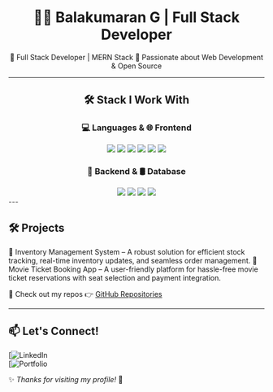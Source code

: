 <h1 align="center">👨‍💻 Balakumaran G | Full Stack Developer</h1>

<p align="center">
🔹 Full Stack Developer | MERN Stack  
🔹 Passionate about Web Development & Open Source  
</p>

---

## <h2 align="center">🛠️ Stack I Work With</h2>
  
<div align="center">

### 💻 Languages & 🌐 Frontend  
<span>
  <img src="https://img.shields.io/badge/JavaScript-F7DF1E?style=flat&logo=javascript&logoColor=black" />
  <img src="https://img.shields.io/badge/HTML5-E34F26?style=flat&logo=html5&logoColor=white" />
  <img src="https://img.shields.io/badge/CSS3-1572B6?style=flat&logo=css3&logoColor=white" />
  <img src="https://img.shields.io/badge/React-61DAFB?style=flat&logo=react&logoColor=black" />
  <img src="https://img.shields.io/badge/Material--UI-007FFF?style=flat&logo=mui&logoColor=white" />
  <img src="https://img.shields.io/badge/Bootstrap-563D7C?style=flat&logo=bootstrap&logoColor=white" />
</span>  

### 📡 Backend & 🛢️ Database  
<span>
  <img src="https://img.shields.io/badge/Node.js-339933?style=flat&logo=node.js&logoColor=white" />
  <img src="https://img.shields.io/badge/Express.js-000000?style=flat&logo=express&logoColor=white" />
  <img src="https://img.shields.io/badge/MongoDB-47A248?style=flat&logo=mongodb&logoColor=white" />
  <img src="https://img.shields.io/badge/SQL-4479A1?style=flat&logo=postgresql&logoColor=white" />
</span>  

</div>
---

## 🛠️ Projects
🔹 Inventory Management System – A robust solution for efficient stock tracking, real-time inventory updates, and seamless order management.
🔹 Movie Ticket Booking App – A user-friendly platform for hassle-free movie ticket reservations with seat selection and payment integration. 

📌 Check out my repos 👉 [GitHub Repositories](https://github.com/Balakumaran1109?tab=repositories)  

---

## 📫 Let's Connect!  
[![LinkedIn](https://www.linkedin.com/in/balakumaran-g-166430330/)  
[![Portfolio](https://balakumaran1109.netlify.app/)  

✨ _Thanks for visiting my profile!_ 🚀  

